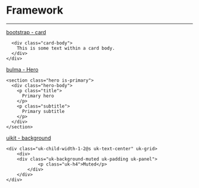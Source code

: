 # Framework
***
[bootstrap - card](https://getbootstrap.com/docs/5.2/components/card/#images) 
```<div class="card">
  <div class="card-body">
    This is some text within a card body.
  </div>
</div>
```

[bulma - Hero](https://bulma.io/documentation/layout/hero/)
```
<section class="hero is-primary">
  <div class="hero-body">
    <p class="title">
      Primary hero
    </p>
    <p class="subtitle">
      Primary subtitle
    </p>
  </div>
</section>
```

[uikit - background](https://getuikit.com/docs/background)
```
<div class="uk-child-width-1-2@s uk-text-center" uk-grid>
    <div>
    <div class="uk-background-muted uk-padding uk-panel">
            <p class="uk-h4">Muted</p>
        </div>
    </div>
</div>        
```

